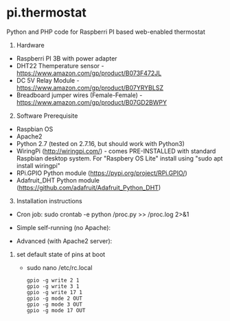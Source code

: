 # pi.thermostat
Python and PHP code for Raspberri PI based web-enabled thermostat

1. Hardware 

 - Raspberri PI 3B with power adapter 
 - DHT22 Themperature sensor - https://www.amazon.com/gp/product/B073F472JL
 - DC 5V Relay Module  - https://www.amazon.com/gp/product/B07YRYBLSZ
 - Breadboard jumper wires (Female-Female) - https://www.amazon.com/gp/product/B07GD2BWPY

2. Software Prerequisite

  - Raspbian OS
  - Apache2 
  - Python 2.7 (tested on 2.7.16, but should work with Python3)
  - WiringPi (http://wiringpi.com/) - comes PRE-INSTALLED with standard Raspbian desktop system. 
             For "Raspbery OS Lite" install using "sudo apt install wiringpi"
  - RPi.GPIO Python module (https://pypi.org/project/RPi.GPIO/)
  - Adafruit_DHT Python module (https://github.com/adafruit/Adafruit_Python_DHT) 

3. Installation instructions

 - Cron job:
	sudo crontab -e 
		python <app directory>/proc.py >> <app directory>/proc.log 2>&1
 - Simple self-running (no Apache):
 
 - Advanced (with Apache2 server):
  
  1. set default state of pins at boot
      - sudo nano /etc/rc.local
      
            gpio -g write 2 1
            gpio -g write 3 1
            gpio -g write 17 1
            gpio -g mode 2 OUT
            gpio -g mode 3 OUT
            gpio -g mode 17 OUT
            
 




